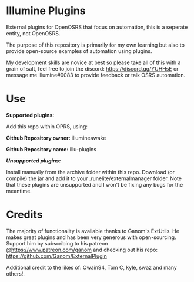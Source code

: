 # Illumine Plugins

External plugins for OpenOSRS that focus on automation, this is a seperate entity, not OpenOSRS.

The purpose of this repository is primarily for my own learning but also to provide open-source examples of automation using plugins. 

My development skills are novice at best so please take all of this with a grain of salt, feel free to join the discord: https://discord.gg/YUHHsE or message me illumine#0083 to provide feedback or talk OSRS automation.

# Use

**Supported plugins:**

Add this repo within OPRS, using:

**Github Repository owner:** illumineawake

**Github Repository name:** illu-plugins

**_Unsupported plugins:_**

Install manually from the archive folder within this repo. Download (or compile) the jar and add it to your .runelite/externalmanager folder. Note that these plugins are unsupported and I won't be fixing any bugs for the meantime.

# Credits

The majority of functionality is available thanks to Ganom's ExtUtils. He makes great plugins and has been very generous with open-sourcing. Support him by subscribing to his patreon @https://www.patreon.com/ganom and checking out his repo: https://github.com/Ganom/ExternalPlugin

Additional credit to the likes of: Owain94, Tom C, kyle, swaz and many others!.
